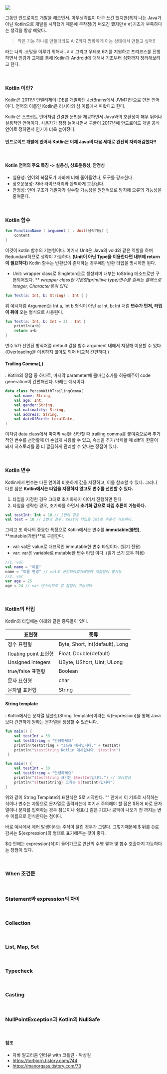 ![](https://velog.velcdn.com/images/phwon7/post/c75e386c-ca9d-4c64-b49b-2660f31d303d/image.png)


그동안 안드로이드 개발을 해오면서..아무생각없이 마구 쓰긴 했지만(특히 나는 Java가 아닌 Kotlin으로 개발을 시작했기 때문에 무작정(?) 써오긴 했지만ㅎㅎ)기초가 부족하다는 생각을 항상 해왔다..

> 작은 기능 하나를 만들더라도 A-Z까지 명확하게 아는 상태에서 만들고 싶어!!

라는 나의..소망을 이루기 위해서..ㅎㅎ 그리고 우테코 6기를 지원하고 프리코스를 진행하면서 인강과 교재를 통해 Kotlin과 Android에 대해서 기초부터 심화까지 정리해보려고 한다. 

<br>

### Kotlin 이란?

Kotlin은 2011년 인텔리제이 IDE를 개발하던 JetBrains에서 JVM기반으로 만든 언어이다. 언어의 이름인 Kotlin은 러시아의 섬 이름에서 따왔다고 한다.

Kotlin은 스크립트 언어처럼 간결한 문법을 제공하면서 Java와의 호환성이 매우 뛰어나 실용적인 언어이다. 사용자가 점점 늘어나면서 구글이 2017년에 안드로이드 개발 공식 언어로 정하면서 인기가 더욱 높아졌다.

#### 안드로이드 개발에 있어서 Kotlin은 이제 Java의 다음 세대로 완전히 자리매김했다!!

<br>

#### Kotlin 언어의 주요 특징 -> 실용성, 상호운용성, 안정성

* 실용성: 언어의 복잡도가 자바에 비해 줄어들었다, 도구를 강조한다
* 상호운용성: 자바 라이브러리와 완벽하게 호환된다.
* 안정성: 언어 구조가 개발자가 실수할 가능성을 원천적으로 방지해 오류의 가능성을 줄여준다.


<br>


### Kotlin 함수

```kotlin
fun FunctionName ( argument ) : Unit(생략가능) {
	content
}
```




이것이 kotlin 함수의 기본형이다. 여기서 Unit은 Java의 void와 같은 역할을 하며 Redundant하므로 생략이 가능하다. **(Unit이 아닌 Type을 이용한다면 내부에 return이 필요하다)** Kotlin 함수는 반환값이 존재하는 경우에만 반환 타입을 명시하면 된다.

* Unit: wrapper class로 Singleton으로 생성되며 내부는 toString 메소드로만 구현되어있다.
** *wrapper class란 기본형(primitive type)변수를 감싸는 클래스로 Integer, Character등이 있다.*

```kotlin
fun Test(a: Int, b: String) : Int { }
```

위 예시처럼 Argument는 Int a, Int b 형식이 아닌 a: Int, b: Int 처럼 **변수가 먼저, 타입이 뒤에** 오는 형식으로 사용된다.

```kotlin
fun Test(a: Int, b: Int = 3) : Int { 
	println(a+b)
    return a+b
}
```

변수 b가 선언된 방식처럼 default 값을 함수 argument 내에서 지정해 이용할 수 있다. (Overloading을 이용하지 않아도 되어 비교적 간편하다.)


#### Trailing Comma(,)
: Kotlin의 장점 중 하나로, 마지막 parameter에 콤마(,)추가를 허용해주어 code generation이 간편해진다. 아래는 예시이다.

```kotlin
data class PersonWithTrailingComma(
    val name: String,
    val age: Int,
    val gender:String,
    val natinality: String,
    val address: String,
    val dateOfBirth: LocalDate,
)
```

이처럼 data class에서 마지막 val을 선언할 때 trailing comma를 붙여줌으로써 추가적인 변수를 선언할때 더 손쉽게 사용할 수 있고, 속성을 추가/삭제할 때 diff가 한줄이 돼서 히스토리를 좀 더 깔끔하게 관리할 수 있다는 장점이 있다.

<br>

### Kotlin 변수

Kotlin에서 변수는 다른 언어와 비슷하게 값을 저장하고, 이를 참조할 수 있다. 그러나 다른 점은 **Kotlin에서는 타입을 지정하지 않고도 변수를 선언할 수 있다.**

1. 타입을 지정한 경우 그대로 초기화까지 이어서 진행하면 된다
2. 타입을 생략한 경우, 초기화를 하면서 **초기화 값으로 타입 추론이 가능하다.**

```Kotlin
val testInt: Int = 10 // 1번의 경우
val test = 10 // 2번의 경우, test의 타입을 Int로 추론이 가능하다. 
```

그리고 또 하나의 중요한 특징으로 Kotlin에서는 변수를 **immutable(불변)**, **mutable(가변)**로 구분한다. 

- val: val은 value로 대표적인 immutable한 변수 타입이다. (읽기 전용)
- var: var은 variable로 mutable한 변수 타입 이다. (읽기 쓰기 모두 허용)

```kotlin
//1. val
val name = "이름"
name = "이름 변경" // val로 선언되어있기때문에 재할당이 불가능
//2. var
var age = 25
age = 24 // var 변수이므로 값 할당이 가능하다.
```

<br>

### Kotlin의 타입

Kotlin의 타입에는 아래와 같은 종류들이 있다. 

|표현형|종류|
|--|--|
|정수 표현형|Byte, Short, Int(default), Long|
|floating point 표현형|Float, Double(default)|
|Unsigned integers| UByte, UShort, UInt, ULong|
|true/false 표현형|Boolean|
|문자 표현형|char|
|문자열 표현형|String|


#### String template
: Kotlin에서는 문자열 템플릿(String Template)이라는 식(Expression)을 통해 Java보다 간편하게 원하는 문자열을 생성할 수 있습니다.
```kotlin
fun main() {
    val testInt = 30
    val testString = "안녕하세요"
    println(testString + "Java 예시입니다." + testInt)
    println("$testString Kotlin 예시입니다. $testInt")
 }
```

```kotlin
fun main() {
    val testInt = 30
    val testString = "안녕하세요"
    println("$testString 크기는 $testInt입니다.") // 에러발생
    println("${testString} 크기는 ${testInt}입니다")
}
```

위와 같이 String Template의 표현식은 $로 시작한다. "" 안에서 이 기호로 시작하는 식이나 변수는 자동으로 문자열로 출력되는데 여기서 주의해야 할 점은 $뒤에 바로 문자열이나 문자를 입력하는 경우 점(.)이나 쉼표(,) 같은 기호나 공백이 나오기 전 까지는 변수 이름으로 인식한다는 점이다. 

바로 예시에서 에러 발생이라는 주석이 달린 경우가 그렇다. 그렇기때문에 $ 뒤를 {}로 감싸는 ${expression}의 형태로 표기해주는 것이 좋다.

${} 안에는 expression(식)이 들어가므로 연산의 수행 결과 및 함수 호출까지 가능하다는 장점이 있다.

<br>

### When 조건문

<br>

### Statement와 expression의 차이


<br>

### Collection


<br>


### List, Map, Set

<br>

### Typecheck

<br>

### Casting

<br>

### NullPointException과 Kotlin의 NullSafe

<br>

#### 참조
- 자바 알고리즘 인터뷰 with 코틀린 - 박상길
- https://torbjorn.tistory.com/744
- https://manorgass.tistory.com/73

